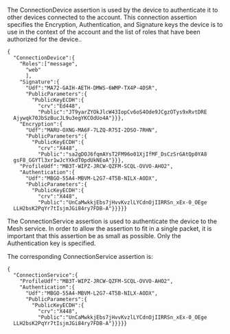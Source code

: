 
The ConnectionDevice assertion is used by the device to authenticate it to other 
devices connected to the account. This connection assertion specifies the
Encryption, Authentication, and Signature keys the device is to use in the context of
the account and the list of roles that have been authorized for the device..

~~~~
{
  "ConnectionDevice":{
    "Roles":["message",
      "web"
      ],
    "Signature":{
      "Udf":"MA72-GAIH-AETH-DMWS-6WMP-TX4P-4DSR",
      "PublicParameters":{
        "PublicKeyECDH":{
          "crv":"Ed448",
          "Public":"JT9yarZYOkJlcW43IopCv6oS4Ode9JCgzOTys9xRvtDRE
  Ajywqk70JbSzBucJL9u3egYKCOdUo4A"}}},
    "Encryption":{
      "Udf":"MARU-OXNG-MA6F-7LZQ-R75I-2DSO-7RHN",
      "PublicParameters":{
        "PublicKeyECDH":{
          "crv":"X448",
          "Public":"sa2gDOJ6fqmAYsT2FM96o01XjIfMF_DsCzSrGAtQp0YA8
  gsF8_GGYTl3xr1wJcYXkdT0pdUkNEoA"}}},
    "ProfileUdf":"MB3T-WIPZ-JRCW-QZFM-SCQL-OVVO-AHO2",
    "Authentication":{
      "Udf":"MBGO-55A4-MBVM-L2G7-4T5B-NILX-AODX",
      "PublicParameters":{
        "PublicKeyECDH":{
          "crv":"X448",
          "Public":"UnCaMwkkjEbs7jHvvKvzlLYCdnOjIIRRSn_xEx-0_OEge
  LLH2bsK2PqYr7tIsjmJGi84ry7FDB-A"}}}}}
~~~~

The ConnectionService assertion is used to authenticate the device to the 
Mesh service. In order to allow the assertion to fit in a single packet, it
is important that this assertion be as small as possible. Only the 
Authentication key is specified.

The corresponding ConnectionService assertion is:

~~~~
{
  "ConnectionService":{
    "ProfileUdf":"MB3T-WIPZ-JRCW-QZFM-SCQL-OVVO-AHO2",
    "Authentication":{
      "Udf":"MBGO-55A4-MBVM-L2G7-4T5B-NILX-AODX",
      "PublicParameters":{
        "PublicKeyECDH":{
          "crv":"X448",
          "Public":"UnCaMwkkjEbs7jHvvKvzlLYCdnOjIIRRSn_xEx-0_OEge
  LLH2bsK2PqYr7tIsjmJGi84ry7FDB-A"}}}}}
~~~~

